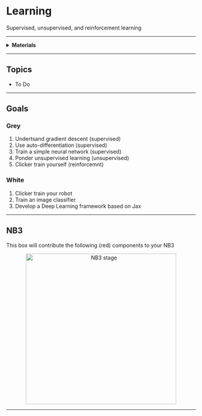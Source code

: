 # Learning

Supervised, unsupervised, and reinforcement learning

----

<details><summary><b>Materials</b></summary><p>

Contents|Description| # |Data|Link|
:-------|:----------|:-:|:--:|:--:|
Clicker|Loud sound maker (and whistle)|1|-|[-L-](https://www.amazon.co.uk/gp/product/B07HD3RDMK)

</p></details>

----

## Topics

- To Do

----

## Goals

### Grey

1. Undertsand gradient descent (supervised)
2. Use auto-differentiation (supervised)
3. Train a simple neural network (supervised)
4. Ponder unsupervised learning (unsupervised)
5. Clicker train yourself (reinforcemnt)

### White

1. Clicker train your robot
2. Train an image classifier
3. Develop a Deep Learning framework based on Jax


----

## NB3

This box will contribute the following (red) components to your NB3

<p align="center">
<img src="_data/images/NB3_learning.png" alt="NB3 stage" width="400" height="400">
<p>

----
